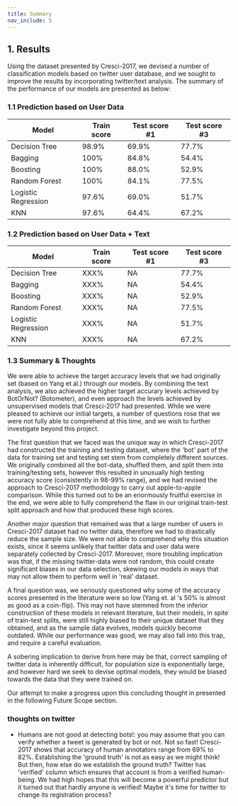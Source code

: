 ```yaml
---
title: Summary
nav_include: 5
---
```


## 1. Results
Using the dataset presented by Cresci-2017, we devised a number of classification models based on twitter user database, and we sought to improve the results by incorporating twitter/text analysis. The summary of the performance of our models are presented as below:

### 1.1 Prediction based on User Data

| Model               | Train score | Test score #1 | Test score #3 |
|---------------------|-------------|---------------|---------------|
| Decision Tree       | 98.9%       | 69.9%         | 77.7%         |
| Bagging             | 100%        | 84.8%         | 54.4%         |
| Boosting            | 100%        | 88.0%         | 52.9%         |
| Random Forest       | 100%        | 84.1%         | 77.5%         |
| Logistic Regression | 97.6%       | 69.0%         | 51.7%         |
| KNN                 | 97.6%       | 64.4%         | 67.2%         |

### 1.2 Prediction based on User Data + Text

| Model               | Train score | Test score #1 | Test score #3 |
|---------------------|-------------|---------------|---------------|
| Decision Tree       | XXX%        | NA            | 77.7%         |
| Bagging             | XXX%        | NA            | 54.4%         |
| Boosting            | XXX%        | NA            | 52.9%         |
| Random Forest       | XXX%        | NA            | 77.5%         |
| Logistic Regression | XXX%        | NA            | 51.7%         |
| KNN                 | XXX%        | NA            | 67.2%         |


### 1.3 Summary & Thoughts
We were able to achieve the target accuracy levels that we had originally set (based on Yang et al.) through our models. By combining the text analysis, we also achieved the higher target accurary levels achieved by BotOrNot? (Botometer), and even approach the levels achieved by unsupervised models that Cresci-2017 had presented.  While we were pleased to achieve our initial targets, a number of questions rose that we were not fully able to comprehend at this time, and we wish to further investigate beyond this project.

The first question that we faced was the unique way in which Cresci-2017 had constructed the training and testing dataset, where the 'bot' part of the data for training set and testing set stem from completely different sources. We originally combined all the bot-data, shuffled them, and split them into training/testing sets, however this resulted in unusually high testing accuracy score (consistently in 98-99% range), and we had revised the approach to Cresci-2017 methodology to carry out apple-to-apple comparison. While this turned out to be an enormously fruitful exercise in the end, we were able to fully comprehend the flaw in our original train-test split approach and how that produced these high scores.

Another major question that remained was that a large number of users in Cresci-2017 dataset had no twitter data, therefore we had to drastically reduce the sample size. We were not able to comprehend why this situation exists, since it seems unlikely that twitter data and user data were separately collected by Cresci-2017. Moreover, more troubling implication was that, if the missing twitter-data were not random, this could create significant biases in our data selection, skewing our models in ways that may not allow them to perform well in 'real' dataset.

A final question was, we seriously questioned why some of the accuracy scores presented in the literature were so low (Yang et. al 's 50% is almost as good as a coin-flip). This may not have stemmed from the inferior construction of these models in relevant literature, but their models, in spite of train-test splits, were still highly biased to their unique dataset that they obtained, and as the sample data evolves, models quickly become outdated. While our performance was good, we may also fall into this trap, and require a careful evaluation.

A sobering implication to derive from here may be that, correct sampling of twitter data is inherently difficult, for population size is exponentially large, and however hard we seek to devise optimal models, they would be biased towards the data that they were trained on. 

Our attempt to make a progress upon this concluding thought in presented in the following Future Scope section.

### thoughts on twitter
* Humans are not good at detecting bots!: you may assume that you can verify whether a tweet is generated by bot or not. Not so fast! Cresci-2017 shows that accuracy of human annotators range from 69% to 82%. Establishing the 'ground truth' is not as easy as we might think! But then, how else do we establish the ground truth? Twitter has 'verified' column which ensures that account is from a verified human-being. We had high hopes that this will become a powerful predictor but it turned out that hardly anyone is verified! Maybe it's time for twitter to change its registration process?
